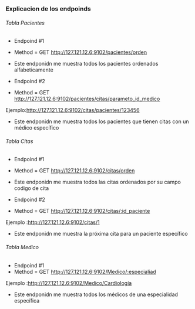 
### Explicacion de los endpoinds 

###### Tabla Pacientes 
- Endpoind #1
- Method = GET 
http://127.121.12.6:9102/pacientes/orden
- Este endponidn me muestra todos los pacientes ordenados alfabeticamente

- Endpoind #2
- Method = GET 
http://127.121.12.6:9102/pacientes/citas/parameto_id_medico

Ejemplo:http://127.121.12.6:9102/citas/pacientes/123456
- Este endponidn me muestra todos los pacientes que tienen citas con un médico específico


###### Tabla Citas
- Endpoind #1
- Method = GET 
http://127.121.12.6:9102/citas/orden
- Este endponidn me muestra todos las citas ordenados por su campo codigo de cita

- Endpoind #2
- Method = GET 
http://127.121.12.6:9102/citas/:id_paciente

Ejemplo :http://127.121.12.6:9102/citas/1
- Este endponidn me muestra la próxima cita para un paciente específico





###### Tabla Medico
- Endpoind #1
- Method = GET 
http://127.121.12.6:9102/Medico/:especialiad

Ejemplo :http://127.121.12.6:9102/Medico/Cardiología
- Este endponidn me muestra todos los médicos de una especialidad específica





